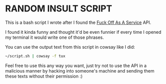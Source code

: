 # RANDOM INSULT SCRIPT

This is a bash script I wrote after I found the [Fuck Off As A Service](https://foaas.com/) API.

I found it kinda funny and thought it'd be even funnier if every time I opened my terminal it would write one of those phrases.

You can use the output text from this script in cowsay like I did:

```sh
~/script.sh | cowsay -f tux
```

Feel free to use this any way you want, just try not to use the API in a malicious manner by hacking into someone's machine and sending them these texts without their permission :)
